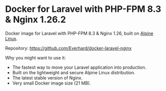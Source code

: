 # Docker for Laravel with PHP-FPM 8.3 & Nginx 1.26.2
Docker image for Laravel with PHP-FPM 8.3 & Nginx 1.26, built on [Alpine Linux](https://www.alpinelinux.org/).

Repository: https://github.com/Everhard/docker-laravel-nginx

Why you might want to use it:
- The fastest way to move your Laravel application into production.
- Built on the lightweight and secure Alpine Linux distribution.
- The latest stable version of Nginx.
- Very small Docker image size (21 MB).
